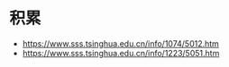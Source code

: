 # 积累

- https://www.sss.tsinghua.edu.cn/info/1074/5012.htm
- https://www.sss.tsinghua.edu.cn/info/1223/5051.htm
